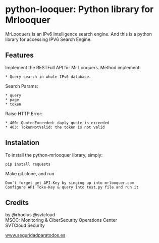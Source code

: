 # python-looquer: Python library for Mrlooquer

MrLooquers is an IPv6 Intelligence search engine. And this is a python library for accessing IPV6 Search Engine.

## Features

Implement the RESTFull API for Mr Looquers. Method implement:

    * Query search in whole IPv6 database.

Search Params:

    * query
    * page
    * token 

Raise HTTP Error:

    * 400: QuotedExceeded: dayly quote is exceeded
    * 403: TokenNotValid: the token is not valid

## Instalation

To install the python-mrlooquer library, simply:

    pip install requests

Make git clone, and run

    Don't forget get API-Key by singing up into mrlooquer.com
    Configure API Toke-Key & query into test.py file and run it

## Credits

by @rhodius @svtcloud<br>
    MSOC: Monitoring & CiberSecurity Operations Center<br>
    SVTCloud Security <br>

www.seguridadparatodos.es
## 
